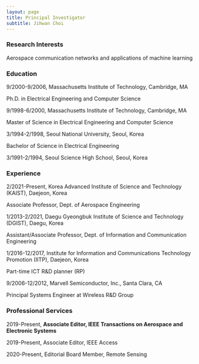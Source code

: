 ```yaml
---
layout: page
title: Principal Investigator
subtitle: Jihwan Choi
---
```


### Research Interests

Aerospace communication networks and applications of machine learning  

### Education

9/2000-9/2006,  Massachusetts Institute of Technology, Cambridge, MA 

  Ph.D. in Electrical Engineering and Computer Science 
 

9/1998-6/2000,  Massachusetts Institute of Technology, Cambridge, MA 

Master of Science in Electrical Engineering and Computer Science 
   

3/1994-2/1998,  Seoul National University, Seoul, Korea 

Bachelor of Science in Electrical Engineering 
 

3/1991-2/1994,  Seoul Science High School, Seoul, Korea 


### Experience

2/2021-Present,   Korea Advanced Institute of Science and Technology (KAIST), Daejeon, Korea

Associate Professor, Dept. of Aerospace Engineering 



1/2013-2/2021,   Daegu Gyeongbuk Institute of Science and Technology (DGIST), Daegu, Korea

Assistant/Associate Professor, Dept. of Information and Communication Engineering 



1/2016-12/2017,  Institute for Information and Communications Technology Promotion (IITP), Daejeon, Korea

Part-time ICT R&D planner (RP)
 
 

9/2006-12/2012,  Marvell Semiconductor, Inc., Santa Clara, CA

Principal Systems Engineer at Wireless R&D Group


 
### Professional Services

2019-Present,       **Associate Editor, IEEE Transactions on Aerospace and Electronic Systems**

2019-Present,       Associate Editor, IEEE Access

2020-Present,       Editorial Board Member, Remote Sensing
